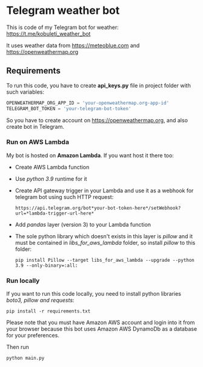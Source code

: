# Telegram weather bot

This is code of my Telegram bot for weather: https://t.me/kobuleti_weather_bot

It uses weather data from https://meteoblue.com and https://openweathermap.org

## Requirements

To run this code, you have to create **api_keys.py** file in project folder with such variables:

```python
OPENWEATHERMAP_ORG_APP_ID = 'your-openweathermap.org-app-id'
TELEGRAM_BOT_TOKEN = 'your-telegram-bot-token'
```
So you have to create account on https://openweathermap.org, and also create bot in Telegram.

### Run on AWS Lambda

My bot is hosted on **Amazon Lambda**. If you want host it there too:

* Create AWS Lambda function
* Use *python 3.9* runtime for it
* Create API gateway trigger in your Lambda and use it as a webhook for telegram bot using such HTTP request:

      https://api.telegram.org/bot*your-bot-token-here*/setWebhook?url=*lambda-trigger-url-here*

* Add *pandas* layer (version 3) to your Lambda function 
* The sole python library which doesn't exists in this layer is *pillow* and it must be contained in *libs_for_aws_lambda* folder, so install *pillow* to this folder: 
    ```console
    pip install Pillow --target libs_for_aws_lambda --upgrade --python 3.9 --only-binary=:all:
    ```

### Run locally

If you want to run this code locally, you need to install python libraries *boto3, pillow and requests*:

```console
pip install -r requirements.txt
```

Please note that you must have Amazon AWS account and login into it from your browser because this bot uses Amazon AWS DynamoDb as a database for your preferences.

Then run

```console
python main.py
```
